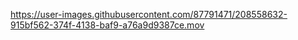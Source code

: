 

https://user-images.githubusercontent.com/87791471/208558632-915bf562-374f-4138-baf9-a76a9d9387ce.mov

